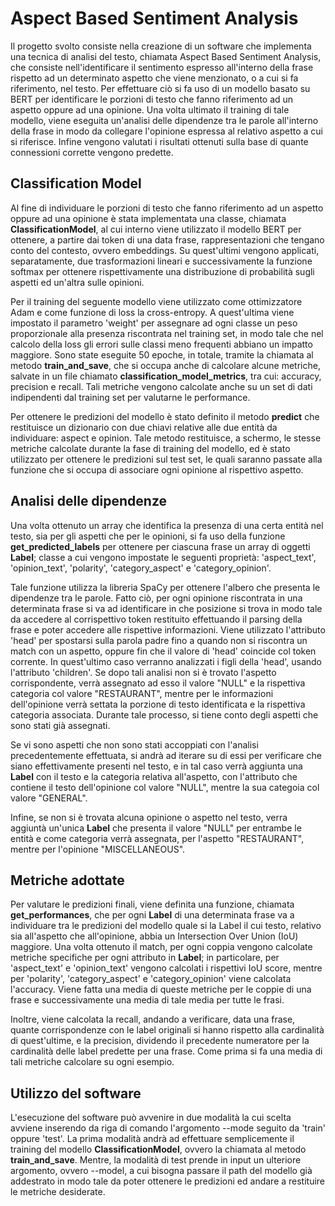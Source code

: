 # Aspect Based Sentiment Analysis
Il progetto svolto consiste nella creazione di un software che implementa una tecnica di analisi del testo, chiamata Aspect Based Sentiment Analysis, che consiste nell'identificare il sentimento espresso all'interno della frase rispetto ad un determinato aspetto che viene menzionato, o a cui si fa riferimento, nel testo. Per effettuare ciò si fa uso di un modello basato su BERT per identificare le porzioni di testo che fanno riferimento ad un aspetto oppure ad una opinione. Una volta ultimato il training di tale modello, viene eseguita un'analisi delle dipendenze tra le parole all'interno della frase in modo da collegare l'opinione espressa al relativo aspetto a cui si riferisce. Infine vengono valutati i risultati ottenuti sulla base di quante connessioni corrette vengono predette. 
## Classification Model
Al fine di individuare le porzioni di testo che fanno riferimento ad un aspetto oppure ad una opinione è stata implementata una classe, chiamata **ClassificationModel**, al cui interno viene utilizzato il modello BERT per ottenere, a partire dai token di una data frase, rappresentazioni che tengano conto del contesto, ovvero embeddings. Su quest'ultimi vengono applicati, separatamente, due trasformazioni lineari e successivamente la funzione softmax per ottenere rispettivamente una distribuzione di probabilità sugli aspetti ed un'altra sulle opinioni. 

Per il training del seguente modello viene utilizzato come ottimizzatore Adam e come funzione di loss la cross-entropy. A quest'ultima viene impostato il parametro 'weight' per assegnare ad ogni classe un peso proporzionale alla presenza riscontrata nel training set, in modo tale che nel calcolo della loss gli errori sulle classi meno frequenti abbiano un impatto maggiore. Sono state eseguite 50 epoche, in totale, tramite la chiamata al metodo **train_and_save**, che si occupa anche di calcolare alcune metriche, salvate in un file chiamato **classification_model_metrics**, tra cui: accuracy, precision e recall. Tali metriche vengono calcolate anche su un set di dati indipendenti dal training set per valutarne le performance.

Per ottenere le predizioni del modello è stato definito il metodo **predict** che restituisce un dizionario con due chiavi relative alle due entità da individuare: aspect e opinion. Tale metodo restituisce, a schermo, le stesse metriche calcolate durante la fase di training del modello, ed è stato utilizzato per ottenere le predizioni sul test set, le quali saranno passate alla funzione che si occupa di associare ogni opinione al rispettivo aspetto. 
## Analisi delle dipendenze
Una volta ottenuto un array che identifica la presenza di una certa entità nel testo, sia per gli aspetti che per le opinioni, si fa uso della funzione **get_predicted_labels** per ottenere per ciascuna frase un array di oggetti **Label**; classe a cui vengono impostate le seguenti proprietà: 'aspect_text', 'opinion_text', 'polarity', 'category_aspect' e 'category_opinion'. 

Tale funzione utilizza la libreria SpaCy per ottenere l'albero che presenta le dipendenze tra le parole. Fatto ciò, per ogni opinione riscontrata in una determinata frase si va ad identificare in che posizione si trova in modo tale da accedere al corrispettivo token restituito effettuando il parsing della frase e poter accedere alle rispettive informazioni. Viene utilizzato l'attributo 'head' per spostarsi sulla parola padre fino a quando non si riscontra un match con un aspetto, oppure fin che il valore di 'head' coincide col token corrente. In quest'ultimo caso verranno analizzati i figli della 'head', usando l'attributo 'children'. Se dopo tali analisi non si è trovato l'aspetto corrispondente, verrà assegnato ad esso il valore "NULL" e la rispettiva categoria col valore "RESTAURANT", mentre per le informazioni dell'opinione verrà settata la porzione di testo identificata e la rispettiva categoria associata. Durante tale processo, si tiene conto degli aspetti che sono stati già assegnati.

Se vi sono aspetti che non sono stati accoppiati con l'analisi precedentemente effettuata, si andrà ad iterare su di essi per verificare che siano effettivamente presenti nel testo, e in tal caso verrà aggiunta una **Label** con il testo e la categoria relativa all'aspetto, con l'attributo che contiene il testo dell'opinione col valore "NULL", mentre la sua categoia col valore "GENERAL".

Infine, se non si è trovata alcuna opinione o aspetto nel testo, verra aggiuntà un'unica **Label** che presenta il valore "NULL" per entrambe le entità e come categoria verrà assegnata, per l'aspetto "RESTAURANT", mentre per l'opinione "MISCELLANEOUS".
## Metriche adottate
Per valutare le predizioni finali, viene definita una funzione, chiamata **get_performances**, che per ogni **Label** di una determinata frase va a individuare tra le predizioni del modello quale si la Label il cui testo, relativo sia all'aspetto che all'opinione, abbia un Intersection Over Union (IoU) maggiore. Una volta ottenuto il match, per ogni coppia vengono calcolate metriche specifiche per ogni attributo in **Label**; in particolare, per 'aspect_text' e 'opinion_text' vengono calcolati i rispettivi IoU score, mentre per 'polarity', 'category_aspect' e 'category_opinion' viene calcolata l'accuracy. Viene fatta una media di queste metriche per le coppie di una frase e successivamente una media di tale media per tutte le frasi. 

Inoltre, viene calcolata la recall, andando a verificare, data una frase, quante corrispondenze con le label originali si hanno rispetto alla cardinalità di quest'ultime, e la precision, dividendo il precedente numeratore per la cardinalità delle label predette per una frase. Come prima si fa una media di tali metriche calcolare su ogni esempio.
## Utilizzo del software
L'esecuzione del software può avvenire in due modalità la cui scelta avviene inserendo da riga di comando l'argomento --mode seguito da 'train' oppure 'test'. La prima modalità andrà ad effettuare semplicemente il training del modello **ClassificationModel**, ovvero la chiamata al metodo **train_and_save**. Mentre, la modalità di test prende in input un ulteriore argomento, ovvero --model, a cui bisogna passare il path del modello già addestrato in modo tale da poter ottenere le predizioni ed andare a restituire le metriche desiderate.
